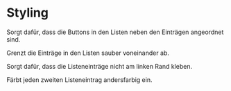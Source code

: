 # Styling

Sorgt dafür, dass die Buttons in den Listen neben den Einträgen angeordnet sind.

Grenzt die Einträge in den Listen sauber voneinander ab.

Sorgt dafür, dass die Listeneinträge nicht am linken Rand kleben.

Färbt jeden zweiten Listeneintrag andersfarbig ein.
